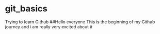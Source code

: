 # git_basics
Trying to learn Github 
##Hello everyone 
This is the beginning of my Github journey and i am really very excited about it 
